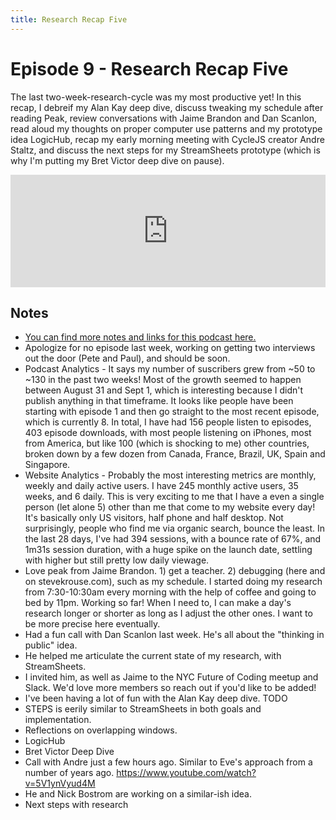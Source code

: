 ```yaml
---
title: Research Recap Five
---
```


# Episode 9 - Research Recap Five

The last two-week-research-cycle was my most productive yet! In this recap, I debreif my Alan Kay deep dive, discuss tweaking my schedule after reading Peak, review conversations with Jaime Brandon and Dan Scanlon, read aloud my thoughts on proper computer use patterns and my prototype idea LogicHub, recap my early morning meeting with CycleJS creator Andre Staltz, and discuss the next steps for my StreamSheets prototype (which is why I'm putting my Bret Victor deep dive on pause).

<iframe src="https://omny.fm/shows/future-of-coding/9-research-recap-five/embed" width="100%" height="180" frameborder="0"></iframe>

## Notes

- [You can find more notes and links for this podcast here.](http://futureofcoding.org/journal#research-recap-5)
- Apologize for no episode last week, working on getting two interviews out the door (Pete and Paul), and should be soon.
- Podcast Analytics - It says my number of suscribers grew from ~50 to ~130 in the past two weeks! Most of the growth seemed to happen between August 31 and Sept 1, which is interesting because I didn't publish anything in that timeframe. It looks like people have been starting with episode 1 and then go straight to the most recent episode, which is currently 8. In total, I have had 156 people listen to episodes, 403 episode downloads, with most people listening on iPhones, most from America, but like 100 (which is shocking to me) other countries, broken down by a few dozen from Canada, France, Brazil, UK, Spain and Singapore.
- Website Analytics - Probably the most interesting metrics are monthly, weekly and daily active users. I have 245 monthly active users, 35 weeks, and 6 daily. This is very exciting to me that I have a even a single person (let alone 5) other than me that come to my website every day! It's basically only US visitors, half phone and half desktop. Not surprisingly, people who find me via organic search, bounce the least. In the last 28 days, I've had 394 sessions, with a bounce rate of 67%, and 1m31s session duration, with a huge spike on the launch date, settling with higher but still pretty low daily viewage.
- Love peak from Jaime Brandon. 1) get a teacher. 2) debugging (here and on stevekrouse.com), such as my schedule. I started doing my research from 7:30-10:30am every morning with the help of coffee and going to bed by 11pm. Working so far! When I need to, I can make a day's research longer or shorter as long as I adjust the other ones. I want to be more precise here eventually.
- Had a fun call with Dan Scanlon last week. He's all about the "thinking in public" idea.
- He helped me articulate the current state of my research, with StreamSheets.
- I invited him, as well as Jaime to the NYC Future of Coding meetup and Slack. We'd love more members so reach out if you'd like to be added!
- I've been having a lot of fun with the Alan Kay deep dive. TODO
- STEPS is eerily similar to StreamSheets in both goals and implementation.
- Reflections on overlapping windows.
- LogicHub
- Bret Victor Deep Dive
- Call with Andre just a few hours ago. Similar to Eve's approach from a number of years ago. https://www.youtube.com/watch?v=5V1ynVyud4M
- He and Nick Bostrom are working on a similar-ish idea.
- Next steps with research
